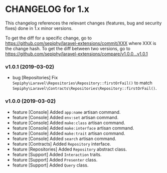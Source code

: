 CHANGELOG for 1.x
===================

This changelog references the relevant changes (features, bug and security fixes) done
in 1.x minor versions.

To get the diff for a specific change, go to https://github.com/sepiphy/laravel-extensions/commit/XXX where XXX is the change hash.
To get the diff between two versions, go to https://github.com/sepiphy/laravel-extensions/compare/v1.0.0...v1.0.1

### v1.0.1 (2019-03-02)

  * bug [Repositories] Fix `Sepiphy\Laravel\Repositories\Repository::firstOrFail()` to match `Sepiphy\Laravel\Contracts\Repositories\Repository::firstOrFail()`.

### v1.0.0 (2019-03-02)

  * feature [Console] Added `app:name` artisan command.
  * feature [Console] Added `env:set` artisan command.
  * feature [Console] Added `make:class` artisan command.
  * feature [Console] Added `make:interface` artisan command.
  * feature [Console] Added `make:trait` artisan command.
  * feature [Console] Added `search` artisan command.
  * feature [Contracts] Added `Repository` interface.
  * feature [Repositories] Added `Repository` abstract class.
  * feature [Support] Added `Interaction` traits.
  * feature [Support] Added `Presenter` class.
  * feature [Support] Added `Query` class.
